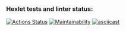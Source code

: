 ### Hexlet tests and linter status:
[![Actions Status](https://github.com/alekseiparygin/python-project-49/actions/workflows/hexlet-check.yml/badge.svg)](https://github.com/alekseiparygin/python-project-49/actions)
[![Maintainability](https://api.codeclimate.com/v1/badges/9b30438f727f930a7add/maintainability)](https://codeclimate.com/github/alekseiparygin/python-project-49/maintainability)
[![asciicast](https://asciinema.org/a/en2AhQ8Ccr2D6woPB76rF3a0J.svg)](https://asciinema.org/a/en2AhQ8Ccr2D6woPB76rF3a0J)